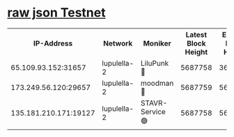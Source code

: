 [raw json Testnet](https://rpc-check.jaclalt.stavr.tech/jaclalt/rpc-jaclalt-result.json)
=

<table><tr><th>IP-Address</th><th>Network</th><th>Moniker</th><th>Latest Block Height</th><th>Earliest Block Height</th><th>Catching Up</th><th>Tx Index</th><th>Voting Power</th><th>Scan Time</th></tr><tr><td>65.109.93.152:31657</td><td>lupulella-2</td><td>LiluPunk 🔴</td><td>5687758</td><td>3688866</td><td>False</td><td>on</td><td>685033</td><td>2023-12-12T14:54:24.412884282UTC</td></tr><tr><td>173.249.56.120:29657</td><td>lupulella-2</td><td>moodman 🔴</td><td>5687759</td><td>5631101</td><td>False</td><td>off</td><td>769094</td><td>2023-12-12T14:54:30.994418708UTC</td></tr><tr><td>135.181.210.171:19127</td><td>lupulella-2</td><td>STAVR-Service 🟢</td><td>5687758</td><td>5685701</td><td>False</td><td>on</td><td>0</td><td>2023-12-12T14:54:24.019042617UTC</td></tr></table>
